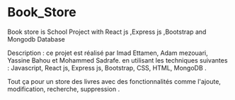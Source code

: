 # Book_Store
Book store is School Project with React js ,Express js ,Bootstrap and Mongodb Database



Description : ce projet est réalisé par Imad Ettamen, Adam mezouari, Yassine Bahou et Mohammed Sadrafe. en utilisant les techniques suivantes : Javascript, React js, Express js, Bootstrap, CSS, HTML, MongoDB .

Tout ça pour un store des livres avec des fonctionnalités comme l'ajoute, modification, recherche, suppression .
